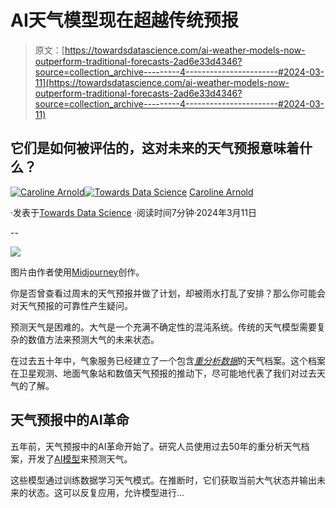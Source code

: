 # AI天气模型现在超越传统预报

> 原文：[https://towardsdatascience.com/ai-weather-models-now-outperform-traditional-forecasts-2ad6e33d4346?source=collection_archive---------4-----------------------#2024-03-11](https://towardsdatascience.com/ai-weather-models-now-outperform-traditional-forecasts-2ad6e33d4346?source=collection_archive---------4-----------------------#2024-03-11)

## 它们是如何被评估的，这对未来的天气预报意味着什么？

[](https://medium.com/@caroline.arnold_63207?source=post_page---byline--2ad6e33d4346--------------------------------)[![Caroline Arnold](../Images/fb13ba36e302d8161b67c4888d0601e4.png)](https://medium.com/@caroline.arnold_63207?source=post_page---byline--2ad6e33d4346--------------------------------)[](https://towardsdatascience.com/?source=post_page---byline--2ad6e33d4346--------------------------------)[![Towards Data Science](../Images/a6ff2676ffcc0c7aad8aaf1d79379785.png)](https://towardsdatascience.com/?source=post_page---byline--2ad6e33d4346--------------------------------) [Caroline Arnold](https://medium.com/@caroline.arnold_63207?source=post_page---byline--2ad6e33d4346--------------------------------)

·发表于[Towards Data Science](https://towardsdatascience.com/?source=post_page---byline--2ad6e33d4346--------------------------------) ·阅读时间7分钟·2024年3月11日

--

![](../Images/9edb004aad336d55303d7823f749818d.png)

图片由作者使用[Midjourney](https://www.midjourney.com/jobs/e2c08feb-e55b-4151-b007-e427b651ffa1?index=0)创作。

你是否曾查看过周末的天气预报并做了计划，却被雨水打乱了安排？那么你可能会对天气预报的可靠性产生疑问。

预测天气是困难的。大气是一个充满不确定性的混沌系统。传统的天气模型需要复杂的数值方法来预测大气的未来状态。

在过去五十年中，气象服务已经建立了一个包含[*重分析数据*](https://climate.copernicus.eu/climate-reanalysis)的天气档案。这个档案在卫星观测、地面气象站和数值天气预报的推动下，尽可能地代表了我们对过去天气的了解。

## 天气预报中的AI革命

五年前，天气预报中的AI革命开始了。研究人员使用过去50年的重分析天气档案，开发了[AI模型](https://github.com/pangeo-data/WeatherBench)来预测天气。

这些模型通过训练数据学习天气模式。在推断时，它们获取当前大气状态并输出未来的状态。这可以反复应用，允许模型进行…
